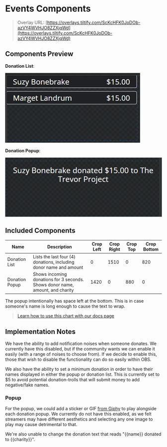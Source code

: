 # Events Components

> Overlay URL:  [https://overlays.tiltify.com/ScKcHFK0JoDOb-azVY4WVHJO8ZZXjqWd](https://overlays.tiltify.com/ScKcHFK0JoDOb-azVY4WVHJO8ZZXjqWd)

## Components Preview

**Donation List**:

![A list of donors and donation amount. Only showing at most 4 donations](./events_list_overlay_preview.png)

**Donation Popup**:

![A popup reading "Suzy donated $15 to The Trevor Project"](./events_popup_overlay_preview.png)

## Included Components


| Name | Description | Crop Left | Crop Right | Crop Top | Crop Bottom |
| --- | --- | --- | --- | --- | --- |
| Donation List | Lists the last four (4) donations, including donor name and amount | 0 | 1510 | 0 | 820 |
| Donation Popup | Shows incoming donations for 3 seconds. Shows donor name, amount, and charity | 1420 | 0 | 880 | 0 |

The popup intentionally has space left at the bottom. This is in case someone's name is long enough
to cause the text to wrap.

> [Learn how to use this chart with our docs page](/streamers-setup/overlays/separate-merged-components/)

## Implementation Notes


We have the ability to add notification noises when someone donates. We currently have this disabled, but if
the community wants we can enable it easily (with a range of noises to choose from). If we decide to enable this,
those that wish to disable the functionality can do so easily within OBS.

We also have the ability to set a minimum donation in order to have their names displayed in either the popup
or donation list. This is currently set to $5 to avoid potential donation-trolls that will submit money to add negative/fake
names.

### Popup

For the popup, we could add a sticker or GIF [from Giphy](https://giphy.com/) to play alongside each donation popup. We currently do not have
this enabled, as we felt streamers may have different aesthetics and selecting any one image to play may cause detrimental to that.

We're also unable to change the donation text that reads "{{name}} donated to {{charity}}".
